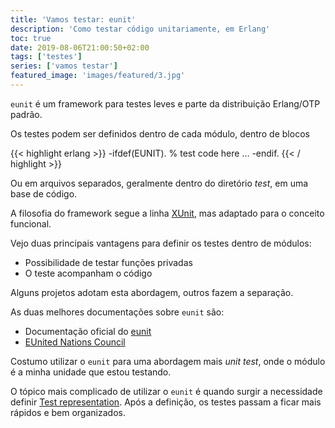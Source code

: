 ```yaml
---
title: 'Vamos testar: eunit'
description: 'Como testar código unitariamente, em Erlang'
toc: true
date: 2019-08-06T21:00:50+02:00
tags: ['testes']
series: ['vamos testar']
featured_image: 'images/featured/3.jpg'
---
```


`eunit` é um framework para testes leves e parte da distribuição Erlang/OTP
padrão.

Os testes podem ser definidos dentro de cada módulo, dentro de blocos

{{< highlight erlang >}} -ifdef(EUNIT). % test code here ... -endif.
{{< / highlight >}}

Ou em arquivos separados, geralmente dentro do diretório _test_, em uma base de
código.

A filosofia do framework segue a linha
[XUnit](https://en.wikipedia.org/wiki/XUnit), mas adaptado para o conceito
funcional.

Vejo duas principais vantagens para definir os testes dentro de módulos:

- Possibilidade de testar funções privadas
- O teste acompanham o código

Alguns projetos adotam esta abordagem, outros fazem a separação.

As duas melhores documentações sobre `eunit` são:

- Documentação oficial do [eunit](http://erlang.org/doc/apps/eunit/chapter.html)
- [EUnited Nations Council](https://learnyousomeerlang.com/eunit)

Costumo utilizar o `eunit` para uma abordagem mais _unit test_, onde o módulo é
a minha unidade que estou testando.

O tópico mais complicado de utilizar o `eunit` é quando surgir a necessidade
definir
[Test representation](http://erlang.org/doc/apps/eunit/chapter.html#eunit-test-representation).
Após a definição, os testes passam a ficar mais rápidos e bem organizados.
